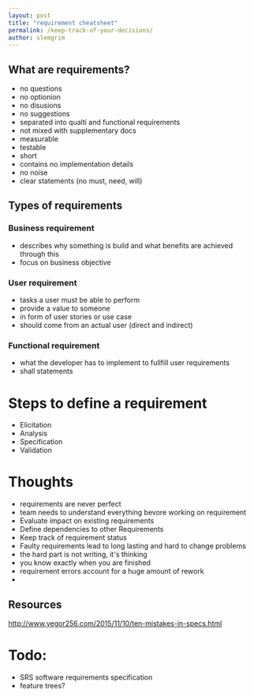 ```yaml
---
layout: post
title: "requirement cheatsheet"
permalink: /keep-track-of-your-decisions/
author: slemgrim
--- 
```


What are requirements?
---

- no questions
- no optionion
- no disusions
- no suggestions
- separated into qualti and functional requirements
- not mixed with supplementary docs
- measurable
- testable
- short
- contains no implementation details
- no noise
- clear statements (no must, need, will)

Types of requirements
---

### Business requirement
- describes why something is build and what benefits are achieved through this
- focus on business objective

### User requirement

- tasks a user must be able to perform
- provide a value to someone
- in form of user stories or use case
- should come from an actual user (direct and indirect)

### Functional requirement

- what the developer has to implement to fullfill user requirements
- shall statements


Steps to define a requirement
===

- Elicitation
- Analysis
- Specification
- Validation

Thoughts
===

- requirements are never perfect
- team needs to understand everything bevore working on requirement
- Evaluate impact on existing requirements
- Define dependencies to other Requirements
- Keep track of requirement status
- Faulty requirements lead to long lasting and hard to change problems
- the hard part is not writing, it's thinking
- you know exactly when you are finished
- requirement errors account for a huge amount of rework
-


Resources
---

http://www.yegor256.com/2015/11/10/ten-mistakes-in-specs.html


Todo:
===

- SRS software requirements specification
- feature trees?